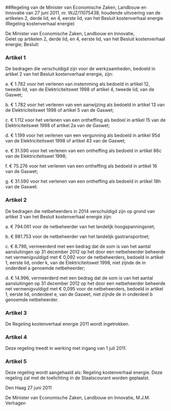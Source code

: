 <meta http-equiv='Content-Type' content='text/html; charset=utf-8' />

##Regeling van de Minister van Economische Zaken, Landbouw en Innovatie van 27 juni 2011, nr. WJZ/11075438, houdende uitvoering van de artikelen 2, derde lid, en 4, eerste lid, van het Besluit kostenverhaal energie (Regeling kostenverhaal energie)

De Minister van Economische Zaken, Landbouw en Innovatie,  
Gelet op artikelen 2, derde lid, en 4, eerste lid, van het Besluit kostenverhaal energie;
Besluit:    

### Artikel  1  

De bedragen die verschuldigd zijn voor de werkzaamheden, bedoeld in artikel 2 van het Besluit kostenverhaal energie, zijn: 

a. € 1.782 voor het verlenen van instemming als bedoeld in artikel 12, tweede lid, van de Elektriciteitswet 1998 of artikel 4, tweede lid, van de Gaswet;  

b. € 1.782 voor het verlenen van een aanwijzing als bedoeld in artikel 13 van de Elektriciteitswet 1998 of artikel 5 van de Gaswet;  

c. € 1.112 voor het verlenen van een ontheffing als bedoel in artikel 15 van de Elektriciteitswet 1998 of artikel 2a van de Gaswet;  

d. € 1.199 voor het verlenen van een vergunning als bedoeld in artikel 95d van de Elektriciteitswet 1998 of artikel 43 van de Gaswet;  

e. € 31.590 voor het verlenen van een ontheffing als bedoeld in artikel 86c van de Elektriciteitswet 1998;  

f. € 75.276 voor het verlenen van een ontheffing als bedoeld in artikel 16 van de Gaswet;  

g. € 31.590 voor het verlenen van een ontheffing als bedoeld in artikel 18h van de Gaswet.   

### Artikel  2  

De bedragen die netbeheerders in 2014 verschuldigd zijn op grond van artikel 3 van het Besluit kostenverhaal energie zijn: 

a. € 794.061 voor de netbeheerder van het landelijk hoogspanningsnet;  

b. € 981.753 voor de netbeheerder van het landelijk gastransportnet;  

c. € 8.796, vermeerderd met een bedrag dat de som is van het aantal aansluitingen op 31 december 2012 op het door een netbeheerder beheerde net vermenigvuldigd met € 0,092 voor de netbeheerders, bedoeld in artikel 1, eerste lid, onder k, van de Elektriciteitswet 1998, niet zijnde de in onderdeel a genoemde netbeheerder;  

d. € 14.996, vermeerderd met een bedrag dat de som is van het aantal aansluitingen op 31 december 2012 op het door een netbeheerder beheerde net vermenigvuldigd met € 0,095 voor de netbeheerders, bedoeld in artikel 1, eerste lid, onderdeel e, van de Gaswet, niet zijnde de in onderdeel b genoemde netbeheerder.   

### Artikel  3  

De Regeling kostenverhaal energie 2011 wordt ingetrokken. 

### Artikel  4  

Deze regeling treedt in werking met ingang van 1 juli 2011. 

### Artikel  5  

Deze regeling wordt aangehaald als: Regeling kostenverhaal energie. 
Deze regeling zal met de toelichting in de Staatscourant worden geplaatst.   

Den Haag 
27 juni 2011   

De 
Minister van Economische Zaken, Landbouw en Innovatie, 
M.J.M. Verhagen     

